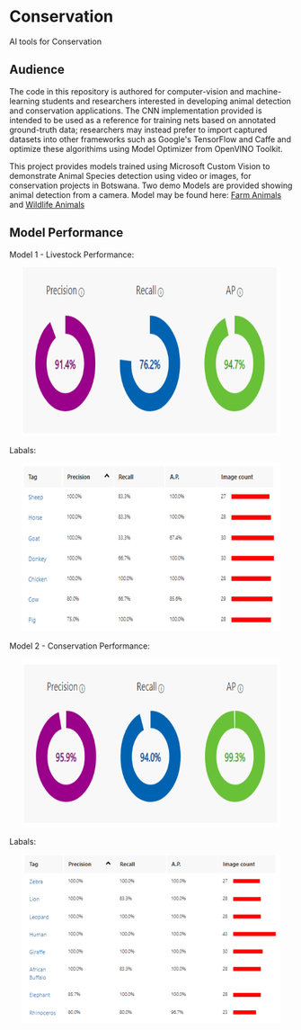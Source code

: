 # Conservation
AI tools for Conservation

## Audience

The code in this repository is authored for computer-vision and machine-learning students and researchers interested in developing animal detection and conservation applications. The CNN implementation provided is intended to be used as a reference for training nets based on annotated ground-truth data; researchers may instead prefer to import captured datasets into other frameworks such as Google's TensorFlow and Caffe and optimize these algorithims using Model Optimizer from OpenVINO Toolkit. 

This project provides models trained using Microsoft Custom Vision to demonstrate Animal Species detection using video or images, for conservation projects in Botswana. Two demo Models are provided showing animal detection from a camera. Model may be found here: [Farm Animals](https://github.com/boticsai/Conservation/blob/main/Livestock.TensorFlow.zip) and [Wildlife Animals](https://github.com/boticsai/Conservation/blob/main/Conservation.TensorFlow.zip)


## Model Performance

Model 1 - Livestock
Performance:
<p align="center">
  <img width="460" height="300" src="https://github.com/boticsai/Conservation/blob/main/Performance/livestock-perform.PNG">
</p>

Labals:
<p align="center">
  <img width="460" height="300" src="https://github.com/boticsai/Conservation/blob/main/Performance/Livestocks.PNG">
</p>


Model 2 - Conservation 
Performance:
<p align="center">
  <img width="460" height="300" src="https://github.com/boticsai/Conservation/blob/main/Performance/conservation-perfom.PNG">
</p>

Labals:
<p align="center">
  <img width="460" height="300" src="https://github.com/boticsai/Conservation/blob/main/Performance/conservation.PNG">
</p>

